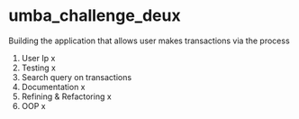 # umba_challenge_deux
Building the application that allows user makes transactions via the process
1. User Ip x
6. Testing x
2. Search query on transactions 
3. Documentation x
4. Refining & Refactoring x
5. OOP x


